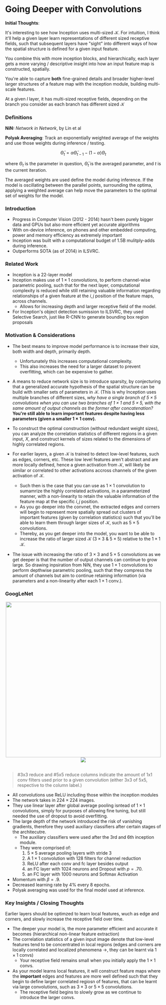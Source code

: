 # Going Deeper with Convolutions

**Initial Thoughts**: 

It's interesting to see how Inception uses multi-sized $\mathcal{K}$. For intuition, I think it'll help a given layer learn representations of different sized receptive fields, such that subsequent layers have "sight" into different ways of how the spatial structure is defined for a given input feature.

You combine this with more inception blocks, and hierarchically, each layer gets a more varying / descriptive insight into how an input feature map is constructed, spatially.

You're able to capture **both** fine-grained details and broader higher-level larger structures of a feature map with the inception module, building multi-scale features.

At a given $l$ layer, it has multi-sized receptive fields, depending on the branch you consider as each branch has different sized $\mathcal{K}$

### Definitions

**NiN:** *Network in Network*, by Lin et al

**Polyak Averaging**: Track an exponentially weighted average of the weights and use those weights during inference / testing.

```math

\bar{\Theta}_t = \alpha\bar{\Theta}_{t - 1} - (1 - \alpha)\Theta_{t}

```

where $\Theta_t$ is the parameter in question, $\bar{\Theta}_t$ is the averaged parameter, and $t$ is the current iteration.

The averaged weights are used define the model during inference. If the model is oscillating between the parallel points, surrounding the optima, applying a weighted average can help move the parameters to the optimal set of weights for the model.


### Introduction

- Progress in Computer Vision (2012 - 2014) hasn't been purely bigger data and GPUs but also more efficient yet accurate algorithms
- With on-device inference, on phones and other embedded computing, power and memory efficiency as extremely important
- Inception was built with a computational budget of 1.5B mulitply-adds during inference.
- Outperforms SOTA (as of 2014) in ILSVRC.

### Related Work

- Inception is a 22-layer model
- Inception makes use of $1 \times 1$ convolutions, to perform channel-wise parametric pooling, such that for the next layer, computational complexity is reduced while still retaining valuable information regarding relationships of a given feature at the $i, j$ position of the feature maps, across channels.
  - Allows for increasing depth and larger receptive field of the model.
- For Inception's object detection sumission to ILSVRC, they used Selective Search, just like R-CNN to generate bounding box region proposals

### Motivation & Considerations

- The best means to improve model performance is to increase their size, both width and depth, primarily depth.
  - Unfortunately this increases computational complexity.
  - This also increases the need for a larger dataset to prevent overfitting, which can be expensive to gather.
- A means to reduce network size is to introduce sparsity, by conjecturing that a generalized accurate hypothesis of the spatial structure can be build with smaller sets of parameters in $\mathcal{K}$. (This is why Inception uses multiple branches of different sizes, *why have a single branch of $5 \times 5$ convolutions when you can use two branches of $1 \times 1$ and $5 \times 5$, with the same amount of output channels as the former after concatenation?* **You're still able to learn important features despite having less parameters (given a smaller $1 \times 1$ conv).**
- To construct the optimal construction (without redundant weight sizes), you can analyze the correlation statistics of different regions in a given input, $X$, and construct kernels of sizes related to the dimensions of highly correlated regions.
- For earlier layers, a given $\mathcal{K}$ is trained to detect low-level features, such as edges, corners, etc. These low level features aren't abstract and are more locally defined, hence a given activation from $\mathcal{K}$, will likely be similar or correlated to other activations accross channels of the given activation of $\mathcal{K}$. 
  - Such then is the case that you can use as $1 \times 1$ convolution to sumamrize the highly correlated activations, in a parameterized manner, with a non-linearity to retain the valuable information of the feature map at the specific $i, j$ position.
  - As you go deeper into the convnet, the extracted edges and corners will begin to represent more spatially spread out clusters of important features (given by correlation statistics) such that you'll be able to learn them through larger sizes of $\mathcal{K}$, such as $5 \times 5$ convolutions. 
  - Thereby, as you get deeper into the model, you want to be able to increase the ratio of larger sized $\mathcal{K}$ ($3 \times 3$ & $5 \times 5$) relative to the $1 \times 1$ $\mathcal{K}$.

- The issue with increasing the ratio of $3 \times 3$ and $5 \times 5$ convolutions as we get deeper is that the number of output channels can continue to grow large. So drawing inpsiration from NiN, they use $1 \times 1$ convolutions to perform depthwise parametric pooling, such that they compress the amount of channels but aim to continue retaining information (via parameters and a non-linearity after each $1 \times 1$ conv.).

### GoogLeNet

<div align = 'center'>
<img src = 'https://media.geeksforgeeks.org/wp-content/uploads/20200429201421/Inception-layer-by-layer.PNG' width = 500>
<img src = 'https://media.geeksforgeeks.org/wp-content/uploads/20200429201549/Inceptionv1_architecture.png'>
</div>
<br>


> #3x3 reduce and #5x5 reduce columns indicate the amount of 1x1 conv filters used prior to a given convolution (either 3x3 of 5x5, respective to the column label.)

- All convolutions use $\text{ReLU}$ including those within the inception modules
- The network takes in $224 \times 224$ images.
- They use linear layer after global average pooling isntead of $1 \times 1$ convolutions, simply for purposes of allowing fine tuning, but still needed the use of dropout to avoid overfitting.
- The large depth of the network introduced the risk of vanishing gradients, therefore they used auxiliary classifiers after certain stages of the architecutre.
  - The auxiliary classifiers were used after the $3$rd and $6$th inception module.
  - They were comprised of:
    1. $5 \times 5$ average pooling layers with stride $3$
    2. A $1 \times 1$ convolution with $128$ filters for channel reduction
    3. $\text{ReLU}$ after each conv and fc layer besides output
    4. an FC layer with $1024$ neurons and Dropout with $p = .70$.
    5. an FC layer with $1000$ neurons and Softmax Activation
- Momentum with $\beta = .9$.
- Decreased learning rate by 4% every 8 epochs.
- Polyak averaging was used for the final model used at inference.
  
### Key Insights / Closing Thoughts

Earlier layers should be optimzed to learn local features, wuch as edge and corners, and slowly increase the receptive field over time.

- The deeper your model is, the more parameter efficient and accurate it becomes (hierarchical non-linear feature extraction)
- The correlation statistics of a given input image denote that low-level features tend to be concentrated in local regions (edges and corners are locally correlated and localized phenomena $\rightarrow$, they can be learnt via $1 \times 1$ convs)
  - Your receptive field remains small when you initially apply the $1 \times 1$ convs.
- As your model learns local features, it will construct feature maps where the **important** edges and features are more well defined such that they begin to define larger correlated regiosn of features, that can be learnt via large convolutions, such as $3 \times 3$ or $5 \times 5$ convolutions.
  - The receptive field begins to slowly grow as we continue to introduce the larger convs.